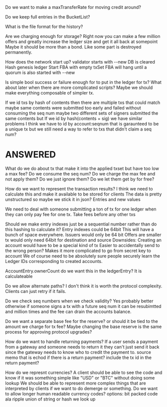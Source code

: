 

Do we want to make a maxTransferRate for moving credit around?

Do we keep full entries in the BucketList?

What is the file format for the history?

Are we charging enough for storage?
	Right now you can make a few million offers and greatly increase 
		the ledger size and get it all back at somepoint
	Maybe it should be more than a bond. Like some part is destroyed permanently.

How does the network start up?
	validator starts with --new
	DB is cleared
	Hash genesis ledger
	Start FBA with empty txSet
	FBA will hang until a quorum is also started with --new


Is simple bool success or failure enough for to put in the ledger for tx?
	What about later when there are more complicated scripts?
	Maybe we should make everything composable of simpler tx.

If we id txs by hash of contents then there are multiple txs that could match
 maybe same contents were submitted too early and failed without consuming the seq num
 maybe two different sets of signers submitted the same contents 
 but
 If we id by hash(contents + sig) we have similar problems
 I think we have to id by account:seqnum that is garaunteed to be a unique tx
 but we still need a way to refer to txs that didn't claim a seq num? 



ANSWERED
=======
What do we do about tx that make it into the applied txset but have too low a max fee? 
	Do we consume the seq num?
	Do we charge the max fee and not apply them? 
	Do we just ignore them?
	Do we let them get by for free?

How do we want to represent the transaction results?
	I think we need to calculate this and make it available to be stored for clients
	The data is pretty unstructured so maybe we stick it in json?
	Entries and new values

We need to deal with someone submitting a ton of tx for one ledger when they can only pay fee for one tx.
	Take fees before any other txs

Should we make entry indexes just be a sequential number rather than do this hashing to calculate it?
	Entry indexes could be 64bit
	This will have a bunch of space everywhere. 
		Issuers would only be 64 bit
		Offers are smaller
		tx would only need 64bit for destination and source
	Downsides:
		Creating an account would have to be a special kind of tx
		Easier to accidentally send to the wrong person?
		Makes it more complicated to go from secret key to account
		We of course need to be absolutely sure people securely learn the Ledger IDs corresponding to created accounts.

AccountEntry.ownerCount  do we want this in the ledgerEntry? 
	It is calculateable

Do we allow alternate paths?
	I don't think it is worth the protocol complexity. Clients can just retry if it fails.

Do we check seq numbers when we check validity?
	Yes probably better otherwise if someone signs a tx with a future seq num it can be resubimtted and million times and the fee can drain the accounts balance. 

Do we want a separate base fee for the reserve? or should it be tied to the amount we charge for tx fee?
	Maybe changing the base reserve is the same process for approving protocol upgrades?



How do we want to handle returning payments?
	If a user sends a payment from a gateway and someone needs to return it 
		they can't just send it back since the gateway 
		needs to know who to credit the payment to. 
	source memo that is echod if there is a return payment?
	include the tx id in the return payment?

How do we represnt currencies?
	A client should be able to see the code and know if it was 
		something simple like "USD" or "BTC" without doing some lookup
	We should be able to represent more complex things that are interpreted 
		by clients if we want to do demerge or something.
	Do we want to allow longer human readable currency codes?
	options:
		bit packed code ala ripple
		union of string or hash we look up